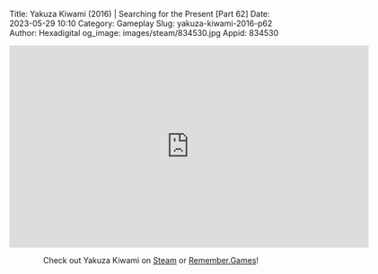 Title: Yakuza Kiwami (2016) | Searching for the Present [Part 62]
Date: 2023-05-29 10:10
Category: Gameplay
Slug: yakuza-kiwami-2016-p62
Author: Hexadigital
og_image: images/steam/834530.jpg
Appid: 834530

<center><iframe src="https://www.youtube.com/embed/DL52USAuwqc?feature=oembed" allow="accelerometer; autoplay; encrypted-media; gyroscope; picture-in-picture" width="640" height="360" frameborder="0"></iframe>

Check out Yakuza Kiwami on [Steam](https://store.steampowered.com/app/834530/?curator_clanid=34633900) or [Remember.Games](https://remember.games/game/342/)!</center>